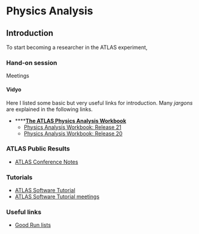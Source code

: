 # Physics Analysis

## Introduction

To start becoming a researcher in the ATLAS experiment, 

### Hand-on session

Meetings 

#### Vidyo

Here I listed some basic but very useful links for introduction. Many _jargons_ are explained in the following links. 

* \*\*\*\*[**The ATLAS Physics Analysis Workbook**](https://twiki.cern.ch/twiki/bin/view/AtlasProtected/PhysicsAnalysisWorkBook)
  * [Physics Analysis Workbook: Release 21](https://twiki.cern.ch/twiki/bin/view/AtlasProtected/PhysicsAnalysisWorkBookRel21)
  * [Physics Analysis Workbook: Release 20](https://twiki.cern.ch/twiki/bin/view/AtlasProtected/PhysicsAnalysisWorkBookRel20)

### ATLAS Public Results

* [ATLAS Conference Notes](https://twiki.cern.ch/twiki/bin/view/AtlasPublic/CONFnotes)

### Tutorials

* [ATLAS Software Tutorial](https://atlassoftwaredocs.web.cern.ch/ABtutorial/)
* [ATLAS Software Tutorial meetings](https://indico.cern.ch/category/397/)

### Useful links

* [Good Run lists](https://twiki.cern.ch/twiki/bin/viewauth/AtlasProtected/GoodRunListsForAnalysisRun2)

